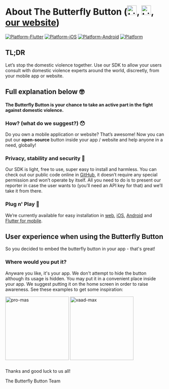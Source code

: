 # About The Butterfly Button ([<img src="https://butterfly-button.web.app/img/facebook.png" alt="LinkedIn" width="30"/>](https://www.facebook.com/thebutterflybutton), [<img src="https://butterfly-button.web.app/img/linkedin.png" alt="LinkedIn" width="30"/>](https://www.linkedin.com/company/butterfly-button), [our website](https://butterfly-button.web.app))



[![Platform-Flutter](https://img.shields.io/badge/Platform-Flutter-blue.svg)](https://github.com/TheButterflySDK/Flutter)
[![Platform-iOS](https://img.shields.io/badge/Platform-iOS-lightgray.svg)](https://github.com/TheButterflySDK/iOS)
[![Platform-Android](https://img.shields.io/badge/Platform-Android-green.svg)](https://github.com/TheButterflySDK/Android)
[![Platform](https://img.shields.io/badge/Platform-Web-white.svg)](https://github.com/TheButterflySDK/Web)

## TL;DR
Let’s stop the domestic violence together. Use our SDK to allow your users consult with domestic violence experts around the world, discreetly, from your mobile app or website.


## Full explanation below 🤓

#### The Butterfly Button is your chance to take an active part in the fight against domestic violence.

### How? (what do we suggest?) 😯
Do you own a mobile application or website? That’s awesome! Now you can put our **open-source** button inside your app / website and help anyone in a need, globally!

### Privacy, stability and security 🤝
Our SDK is light, free to use, super easy to install and harmless. You can check out our public code online in [GitHub](https://github.com/TheButterflySDK?tab=repositories), it doesn’t require any special permission and won’t operate by itself. All you need to do is to present our reporter in case the user wants to (you’ll need an API key for that) and we’ll take it from there.

### Plug n' Play 🔌
We’re currently available for easy installation in [web](https://github.com/TheButterflySDK/Web), [iOS](https://github.com/TheButterflySDK/iOS), [Android](https://github.com/TheButterflySDK/Android) and [Flutter for mobile](https://github.com/TheButterflySDK/Flutter).


## User experience when using the Butterfly Button
So you decided to embed the butterfly button in your app - that's great!

### Where would you put it?
Anyware you like, it's your app. We don't attempt to hide the button although its usage is hidden. You may put it in a convenient place inside your app. We suggest putting it on the home screen in order to raise awareness.
See these examples to get some inspiration:


<img src="https://user-images.githubusercontent.com/100164625/203774493-afe13433-7839-47aa-bc80-a1cef0c32f6d.jpeg" alt="pro-mas" style="width:200px;"/> <img src="https://user-images.githubusercontent.com/100164625/203774502-d0cee942-24f5-4d39-973a-cb6c392ec99e.jpeg" alt="vaad-max" style="width:200px;"/>



###


Thanks and good luck to us all!

The Butterfly Button Team
